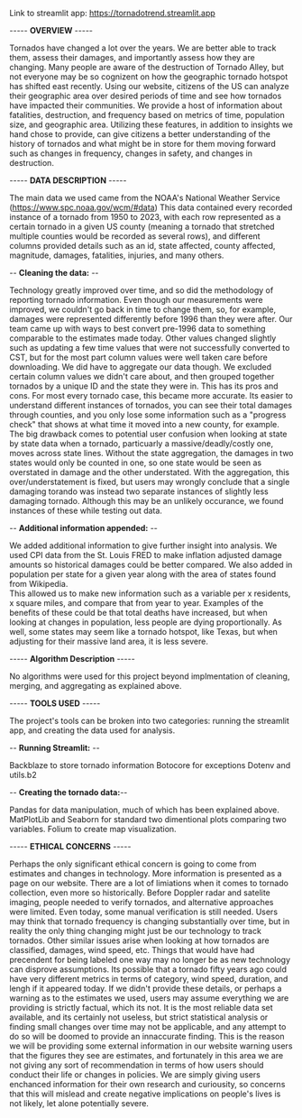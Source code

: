 Link to streamlit app: https://tornadotrend.streamlit.app


----- **OVERVIEW** -----

Tornados have changed a lot over the years.  We are better able to track them, assess their damages, and importantly assess how they are changing.  Many
people are aware of the destruction of Tornado Alley, but not everyone may be so cognizent on how the geographic tornado hotspot has shifted east recently.
Using our website, citizens of the US can analyze their geographic area over desired periods of time and see how tornados have impacted their communities.
We provide a host of information about fatalities, destruction, and frequency based on metrics of time, population size, and geographic area.  Utilizing these
features, in addition to insights we hand chose to provide, can give citizens a better understanding of the history of tornados and what might be in store for
them moving forward such as changes in frequency, changes in safety, and changes in destruction.



----- **DATA DESCRIPTION** -----

The main data we used came from the NOAA's National Weather Service (https://www.spc.noaa.gov/wcm/#data)
This data contained every recorded instance of a tornado from 1950 to 2023, with each row represented as a certain tornado in a given US county (meaning a tornado
that stretched multiple counties would be recorded as several rows), and different columns provided details such as an id, state affected, county affected, magnitude,
damages, fatalities, injuries, and many others.

-- **Cleaning the data:** --

  Technology greatly improved over time, and so did the methodology of reporting tornado information.  Even though our measurements were improved, we couldn't go
back in time to change them, so, for example, damages were represented differently before 1996 than they were after.  Our team came up with ways to best convert
pre-1996 data to something comparable to the estimates made today.  Other values changed slightly such as updating a few time values that were not successfully 
converted to CST, but for the most part column values were well taken care before downloading.
  We did have to aggregate our data though.  We excluded certain column values we didn't care about, and then grouped together tornados by a unique ID and the state
they were in.  This has its pros and cons.  For most every tornado case, this became more accurate.  Its easier to understand different instances of tornados, you
can see their total damages through counties, and you only lose some information such as a "progress check" that shows at what time it moved into a new county, for
example.  The big drawback comes to potential user confusion when looking at state by state data when a tornado, particuarly a massive/deadly/costly one, moves
across state lines.  Without the state aggregation, the damages in two states would only be counted in one, so one state would be seen as overstated in damage and
the other understated.  With the aggregation, this over/understatement is fixed, but users may wrongly conclude that a single damaging torando was instead
two separate instances of slightly less damaging tornado.  Although this may be an unlikely occurance, we found instances of these while testing out data.

-- **Additional information appended:** --

  We added additional information to give further insight into analysis.  We used CPI data from the St. Louis FRED to make inflation adjusted damage amounts so
historical damages could be better compared.  We also added in population per state for a given year along with the area of states found from Wikipedia.  
This allowed us to make new information such as a variable per x residents, x square miles, and compare that from year to year.  Examples of the benefits of these
could be that total deaths have increased, but when looking at changes in population, less people are dying proportionally.  As well, some states may seem like
a tornado hotspot, like Texas, but when adjusting for their massive land area, it is less severe.



----- **Algorithm Description** -----

No algorithms were used for this project beyond implmentation of cleaning, merging, and aggregating as explained above.



----- **TOOLS USED** -----

  The project's tools can be broken into two categories: running the streamlit app, and creating the data used for analysis.
  
-- **Running Streamlit:** --

  Backblaze to store tornado information
  Botocore for exceptions
  Dotenv and utils.b2
  
-- **Creating the tornado data:**--

  Pandas for data manipulation, much of which has been explained above.
  MatPlotLib and Seaborn for standard two dimentional plots comparing two variables.
  Folium to create map visualization.



----- **ETHICAL CONCERNS** -----

  Perhaps the only significant ethical concern is going to come from estimates and changes in technology.  More information is presented as a page on our website.
There are a lot of limiations when it comes to tornado collection, even more so historically.  Before Doppler radar and satelite imaging, people needed to verify
tornados, and alternative approaches were limited.  Even today, some manual verification is still needed.  Users may think that tornado frequency is changing
substantially over time, but in reality the only thing changing might just be our technology to track tornados.
  Other similar issues arise when looking at how tornados are classified, damages, wind speed, etc.  Things that would have had precendent for being labeled one
way may no longer be as new technology can disprove assumptions.  Its possible that a tornado fifty years ago could have very different metrics in terms of category,
wind speed, duration, and lengh if it appeared today.
  If we didn't provide these details, or perhaps a warning as to the estimates we used, users may assume everything we are providing is strictly factual, which its
not.  It is the most reliable data set available, and its certainly not useless, but strict statistical analysis or finding small changes over time may not be
applicable, and any attempt to do so will be doomed to provide an innaccurate finding.  This is the reason we will be providing some external information in our
website warning users that the figures they see are estimates, and fortunately in this area we are not giving any sort of recommendation in terms of how users
should conduct their life or changes in policies.  We are simply giving users enchanced information for their own research and curiousity, so concerns that this
will mislead and create negative implications on people's lives is not likely, let alone potentially severe.



